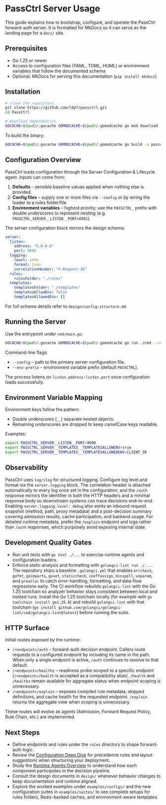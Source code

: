 # PassCtrl Server Usage

This guide explains how to bootstrap, configure, and operate the PassCtrl forward-auth server. It is formatted for MkDocs so it can
serve as the landing page for a `docs/` site.

## Prerequisites
- Go 1.25 or newer
- Access to configuration files (YAML, TOML, HUML) or environment variables that follow the documented schema
- Optional: MkDocs for serving this documentation (`pip install mkdocs`)

## Installation
```bash
# clone the repository
git clone https://github.com/l0p7/passctrl.git
cd PassCtrl

# download dependencies
GOCACHE=$(pwd)/.gocache GOMODCACHE=$(pwd)/.gomodcache go mod download
```

To build the binary:
```bash
GOCACHE=$(pwd)/.gocache GOMODCACHE=$(pwd)/.gomodcache go build -o passctrl ./cmd
```

## Configuration Overview
PassCtrl loads configuration through the Server Configuration & Lifecycle agent. Inputs can come from:

1. **Defaults** – sensible baseline values applied when nothing else is provided.
2. **Config files** – supply one or more files via `--config` or by wiring the loader to a rules folder/file.
3. **Environment variables** – highest priority; use the `PASSCTRL_` prefix with double underscores to represent nesting (e.g.
   `PASSCTRL_SERVER__LISTEN__PORT=8081`).

The server configuration block mirrors the design schema:

```yaml
server:
  listen:
    address: "0.0.0.0"
    port: 8080
  logging:
    level: info
    format: json
    correlationHeader: "X-Request-ID"
  rules:
    rulesFolder: "./rules"
  templates:
    templatesFolder: "./templates"
    templatesAllowEnv: false
    templatesAllowedEnv: []
```

For full schema details refer to `design/config-structure.md`.

## Running the Server
Use the entrypoint under `cmd/main.go`:
```bash
GOCACHE=$(pwd)/.gocache GOMODCACHE=$(pwd)/.gomodcache go run ./cmd --config config/server.yaml
```

Command-line flags:
- `--config` – path to the primary server configuration file.
- `--env-prefix` – environment variable prefix (default `PASSCTRL`).

The process listens on `listen.address:listen.port` once configuration loads successfully.

## Environment Variable Mapping
Environment keys follow the pattern:

- Double underscores (`__`) separate nested objects.
- Remaining underscores are dropped to keep camelCase keys readable.

Examples:
```bash
export PASSCTRL_SERVER__LISTEN__PORT=9090
export PASSCTRL_SERVER__TEMPLATES__TEMPLATESALLOWENV=true
export PASSCTRL_SERVER__TEMPLATES__TEMPLATESALLOWEDENV=CLIENT_ID
```

## Observability
PassCtrl uses `log/slog` for structured logging. Configure log level and format via the `server.logging` block. The correlation header
is attached automatically to every log once set in the configuration, and the `/auth` response mirrors the identifier in both the HTTP
headers and a minimal response body so downstream systems can trace decisions end-to-end. Enabling `server.logging.level: debug` also emits an
inbound request snapshot (method, path, proxy metadata) and a post-decision summary covering admission results, cache participation,
and backend usage. For detailed runtime metadata, prefer the `/explain` endpoint and logs rather than `/auth` responses, which purposely
avoid exposing internal state.

## Development Quality Gates
- Run unit tests with `go test ./...` to exercise runtime agents and configuration loaders.
- Enforce static analysis and formatting with `golangci-lint run ./...`. The repository ships a baseline `.golangci.yml` that
  enables `errcheck`, `gofmt`, `goimports`, `govet`, `staticcheck`, `ineffassign`, `misspell`, `unparam`, and
  `prealloc` to catch error-handling, formatting, and data-flow regressions early. The CI workflow rebuilds
  `golangci-lint` with the Go 1.25 toolchain so analyzer behavior stays consistent between local and hosted runs. Install the
  Go 1.25 toolchain locally (for example with `go toolchain install go1.25.0`) and rebuild `golangci-lint` with that toolchain
  (`go install github.com/golangci/golangci-lint/cmd/golangci-lint@latest`) before running the suite.

## HTTP Surface
Initial routes exposed by the runtime:
- `/<endpoint>/auth` – forward-auth decision endpoint. Callers route requests to a configured endpoint
  by including its name in the path. When only a single endpoint is active, `/auth` continues to
  resolve to that default.
- `/<endpoint>/healthz` – readiness probe scoped to a specific endpoint (`/<endpoint>/health` is
  accepted as a compatibility alias). `/health` and `/healthz` remain available for aggregate status
  when endpoint scoping is unnecessary.
- `/<endpoint>/explain` – exposes compiled rule metadata, skipped definitions, and cache health for
  the requested endpoint. `/explain` returns the aggregate view when scoping is unnecessary.

These routes will evolve as agents (Admission, Forward Request Policy, Rule Chain, etc.) are implemented.

## Next Steps
- Define endpoints and rules under the `rules` directory to shape forward-auth logic.
- Review the [Configuration Deep Dive](configuration.md) for precedence rules and
  layout suggestions when structuring your deployment.
- Study the [Runtime Agents Overview](agents.md) to understand how each component
  participates in the decision pipeline.
- Consult the design documents in `design/` whenever behavior changes to keep
  documentation and runtime aligned.
- Explore the worked examples under `examples/configs/` and the new
  configuration suites in `examples/suites/` to see complete setups for rules
  folders, Redis-backed caches, and environment-aware templates.
